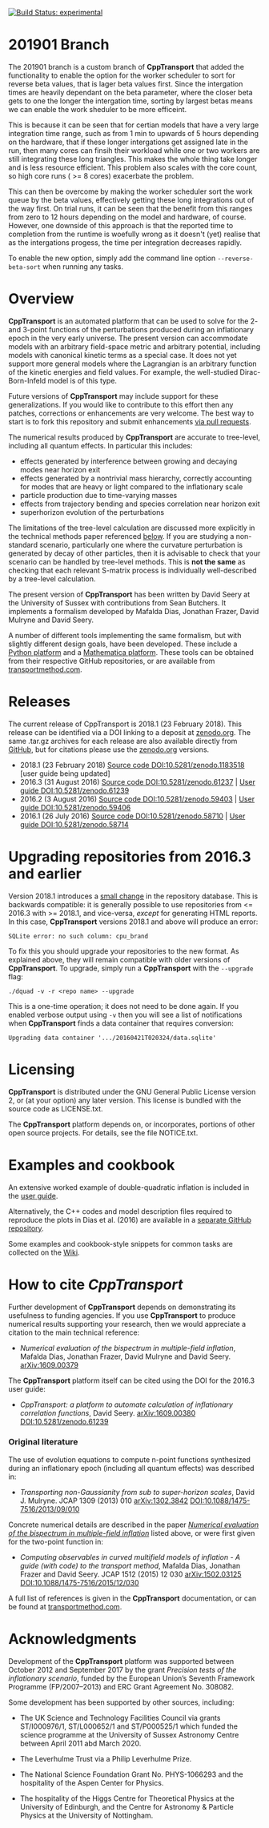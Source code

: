 [![Build Status: experimental](https://travis-ci.org/ds283/CppTransport.svg?branch=experimental)](https://travis-ci.org/ds283/CppTransport)

# 201901 Branch

The 201901 branch is a custom branch of **CppTransport** that added the functionality to enable the option for the worker scheduler to sort for reverse beta values, that is lager beta values first. Since the intergation times are heavily dependant on the beta parameter, where the closer beta gets to one the longer the intergation time, sorting by largest betas means we can enable the work sheduler to be more efficeint. 

This is because it can be seen that for certian models that have a very large integration time range, such as from 1 min to upwards of 5 hours depending on the hardware, that if these longer intergations get assigned late in the run, then many cores can finsih their workload while one or two workers are still integrating these long triangles. This makes the whole thing take longer and is less resource efficient. This problem also scales with the core count, so high core runs ( >= 8 cores) exacerbate the problem.

This can then be overcome by making the worker scheduler sort the work queue by the beta values, effectively getting these long integrations out of the way first. On trial runs, it can be seen that the benefit from this ranges from zero to 12 hours depending on the model and hardware, of course. However, one downside of this approach is that the reported time to completion from the runtime is woefully wrong as it doesn't (yet) realise that as the intergations progess, the time per integration decreases rapidly.  

To enable the new option, simply add the command line option `--reverse-beta-sort` when running any tasks.

# Overview

**CppTransport** is an automated platform that can be used to solve for the 2- and 3-point functions of the perturbations produced during an inflationary epoch in the very early universe. The present version can accommodate models with an arbitrary  field-space metric and arbitrary potential, including models with canonical kinetic terms as a special case. It does not yet support more general models where the Lagrangian is an arbitrary function of the kinetic energies and field values. For example, the well-studied Dirac-Born-Infeld model is of this type.

Future versions of **CppTransport** may include support for these generalizations. If you would like to contribute to this effort then any patches, corrections or enhancements are very welcome. The best way to start is to fork this repository and submit enhancements [via pull requests](https://guides.github.com/introduction/flow).

The numerical results produced by **CppTransport** are accurate to tree-level, including all quantum effects. In particular this includes:

* effects generated by interference between growing and decaying modes near horizon exit
* effects generated by a nontrivial mass hierarchy, correctly accounting for modes that are heavy or light compared to the inflationary scale
* particle production due to time-varying masses
* effects from trajectory bending and species correlation near horizon exit
* superhorizon evolution of the perturbations

The limitations of the tree-level calculation are discussed more explicitly in the technical methods paper referenced [below](#how-to-cite-cpptransport). If you are studying a non-standard scenario, particularly one where the curvature perturbation is generated by decay of other particles, then it is advisable to check that your scenario can be handled by tree-level methods. This is **not the same** as checking that each relevant S-matrix process is individually well-described by a tree-level calculation.

The present version of **CppTransport** has been written by David Seery at the University of Sussex with contributions from Sean Butchers. It implements a formalism developed by Mafalda Dias, Jonathan Frazer, David Mulryne and David Seery.

A number of different tools implementing the same formalism, but with slightly different design goals, have been developed. These include a [Python platform](https://github.com/jronayne/PyTransport) and a [Mathematica platform](https://github.com/mafaldadias/mTransport). These tools can be obtained from their respective GitHub repositories, or are available from [transportmethod.com](http://transportmethod.com).

# Releases

The current release of CppTransport is 2018.1 (23 February 2018). This release can be identified via a DOI linking to a deposit at [zenodo.org](https://zenodo.org/record/1183518). The same .tar.gz archives for each release are also available directly from [GitHub](https://github.com/ds283/CppTransport/releases), but for citations please use the [zenodo.org](https://zenodo.org) versions.

* 2018.1 (23 February 2018) [Source code DOI:10.5281/zenodo.1183518](https://doi.org/10.5281/zenodo.1183518) [user guide being updated]
* 2016.3 (31 August 2016) [Source code DOI:10.5281/zenodo.61237](https://doi.org/10.5281/zenodo.61237) | [User guide DOI:10.5281/zenodo.61239](https://doi.org/10.5281/zenodo.61239)
* 2016.2 (3 August 2016) [Source code DOI:10.5281/zenodo.59403](https://doi.org/10.5281/zenodo.59403) | [User guide DOI:10.5281/zenodo.59406](https://doi.org/10.5281/zenodo.59406)
* 2016.1 (26 July 2016) [Source code DOI:10.5281/zenodo.58710](https://doi.org/10.5281/zenodo.58710) | [User guide DOI:10.5281/zenodo.58714](https://doi.org/10.5281/zenodo.58714)

# Upgrading repositories from 2016.3 and earlier

Version 2018.1 introduces a [small change](https://github.com/ds283/CppTransport/commit/1a61ecc7d1003fff20b662648f709ce0e7bcf220) in the repository database. This is backwards compatible: it is generally possible to use repositories from <= 2016.3 with >= 2018.1, and vice-versa, *except* for generating HTML reports. In this case, **CppTransport** versions 2018.1 and above will produce an error:
```
SQLite error: no such column: cpu_brand
```
To fix this you should upgrade your repositories to the new format. As explained above, they will remain compatible with older versions of **CppTransport**. To upgrade, simply run a **CppTransport** with the `--upgrade` flag:
```
./dquad -v -r <repo name> --upgrade
```
This is a one-time operation; it does not need to be done again. If you enabled verbose output using `-v` then you will see a list of notifications when **CppTransport** finds a data container that requires conversion:
```
Upgrading data container '.../20160421T020324/data.sqlite'
```

# Licensing

**CppTransport** is distributed under the GNU General Public License version 2, or (at your option) any later version. This license is bundled with the source code as LICENSE.txt.

The **CppTransport** platform depends on, or incorporates, portions of other open source projects. For details, see the file NOTICE.txt.

# Examples and cookbook

An extensive worked example of double-quadratic inflation is included in the [user guide](https://doi.org/10.5281/zenodo.58714).

Alternatively, the C++ codes and model description files required to reproduce the plots in Dias et al. (2016) are available in a [separate GitHub repository](https://github.com/ds283/transport-paper).

Some examples and cookbook-style snippets for common tasks are collected on the [Wiki](https://github.com/ds283/CppTransport/wiki).

# How to cite *CppTransport*

Further development of **CppTransport** depends on demonstrating its usefulness to funding agencies. If you use **CppTransport** to produce numerical results supporting your research, then we would appreciate a citation to the main technical reference:

* *Numerical evaluation of the bispectrum in multiple-field inflation*, Mafalda Dias, Jonathan Frazer, David Mulryne and David Seery. [arXiv:1609.00379](http://arXiv.org/abs/1609.00379)

The **CppTransport** platform itself can be cited using the DOI for the 2016.3 user guide:

* *CppTransport: a platform to automate calculation of inflationary correlation functions*, David Seery. [arXiv:1609.00380](https://arXiv.org/abs/1609.00380) [DOI:10.5281/zenodo.61239](https://doi.org/10.5281/zenodo.61239)

### Original literature

The use of evolution equations to compute n-point functions synthesized during an inflationary epoch (including all quantum effects) was described in:

* *Transporting non-Gaussianity from sub to super-horizon scales*, David J. Mulryne. JCAP 1309 (2013) 010 [arXiv:1302.3842](http://arxiv.org/abs/arXiv:1302.3842) [DOI:10.1088/1475-7516/2013/09/010](https://doi.org/10.1088/1475-7516/2013/09/010)

Concrete numerical details are described in the paper [*Numerical evaluation of the bispectrum in multiple-field inflation*](http://arXiv.org/abs/1609.00379) listed above, or were first given for the two-point function in:

* *Computing observables in curved multifield models of inflation - A guide (with code) to the transport method*, Mafalda Dias, Jonathan Frazer and David Seery. JCAP 1512 (2015) 12 030 [arXiv:1502.03125](http://arxiv.org/abs/arXiv:1502.03125) [DOI:10.1088/1475-7516/2015/12/030](https://doi.org/10.1088/1475-7516/2015/12/030)

A full list of references is given in the **CppTransport** documentation, or can be found at [transportmethod.com](https://transportmethod.com/method/).

# Acknowledgments

Development of the **CppTransport** platform was supported between October 2012 and September 2017 by the grant *Precision tests of the inflationary scenario*, funded by the European Union’s Seventh Framework Programme (FP/2007–2013) and ERC Grant Agreement No. 308082.

Some development has been supported by other sources, including:

* The UK Science and Technology Facilities Council via grants ST/I000976/1, ST/L000652/1 and ST/P000525/1 which funded the science programme at the University of Sussex Astronomy Centre between April 2011 abd March 2020.

* The Leverhulme Trust via a Philip Leverhulme Prize.

* The National Science Foundation Grant No. PHYS-1066293 and the hospitality of the Aspen Center for Physics.

* The hospitality of the Higgs Centre for Theoretical Physics at the University of Edinburgh, and the Centre for Astronomy & Particle Physics at the University of Nottingham.
